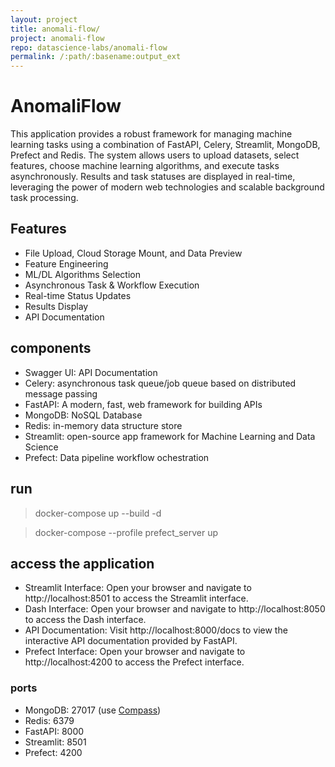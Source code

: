 ```yaml
---
layout: project
title: anomali-flow/
project: anomali-flow
repo: datascience-labs/anomali-flow
permalink: /:path/:basename:output_ext
---
```


# AnomaliFlow
This application provides a robust framework for managing machine learning tasks using a combination of FastAPI, Celery, Streamlit, MongoDB, Prefect and Redis. The system allows users to upload datasets, select features, choose machine learning algorithms, and execute tasks asynchronously. Results and task statuses are displayed in real-time, leveraging the power of modern web technologies and scalable background task processing.

## Features 
- File Upload, Cloud Storage Mount, and Data Preview
- Feature Engineering
- ML/DL Algorithms Selection
- Asynchronous Task & Workflow Execution
- Real-time Status Updates
- Results Display
- API Documentation

## components
- Swagger UI: API Documentation
- Celery: asynchronous task queue/job queue based on distributed message passing
- FastAPI: A modern, fast, web framework for building APIs 
- MongoDB: NoSQL Database
- Redis: in-memory data structure store
- Streamlit: open-source app framework for Machine Learning and Data Science
- Prefect: Data pipeline workflow ochestration

## run
> docker-compose up --build -d

> docker-compose --profile prefect_server up

## access the application
- Streamlit Interface: Open your browser and navigate to http://localhost:8501 to access the Streamlit interface.
- Dash Interface: Open your browser and navigate to http://localhost:8050 to access the Dash interface.
- API Documentation: Visit http://localhost:8000/docs to view the interactive API documentation provided by FastAPI.
- Prefect Interface: Open your browser and navigate to http://localhost:4200 to access the Prefect interface.

### ports
- MongoDB: 27017  (use [Compass](https://www.mongodb.com/products/tools/compass))
- Redis: 6379
- FastAPI: 8000
- Streamlit: 8501
- Prefect: 4200 
